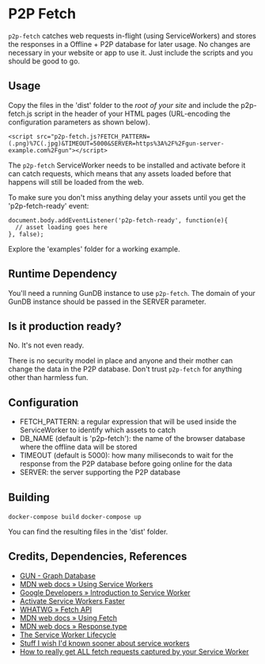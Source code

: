 
# P2P Fetch

`p2p-fetch` catches web requests in-flight (using ServiceWorkers) and stores the responses in a Offline + P2P database for later usage.
No changes are necessary in your website or app to use it. Just include the scripts and you should be good to go.

## Usage

Copy the files in the 'dist' folder to the *root of your site* and include the p2p-fetch.js script in the header of your HTML pages (URL-encoding the configuration parameters as shown below).

```
<script src="p2p-fetch.js?FETCH_PATTERN=(.png)%7C(.jpg)&TIMEOUT=5000&SERVER=https%3A%2F%2Fgun-server-example.com%2Fgun"></script>
```

The `p2p-fetch` ServiceWorker needs to be installed and activate before it can catch requests, which means that any assets loaded before that happens will still be loaded from the web.

To make sure you don't miss anything delay your assets until you get the 'p2p-fetch-ready' event:
```
document.body.addEventListener('p2p-fetch-ready', function(e){
  // asset loading goes here
}, false);
```

Explore the 'examples' folder for a working example.

## Runtime Dependency

You'll need a running GunDB instance to use `p2p-fetch`.
The domain of your GunDB instance should be passed in the SERVER parameter.

## Is it production ready?

No. It's not even ready.

There is no security model in place and anyone and their mother can change the data in the P2P database.
Don't trust `p2p-fetch` for anything other than harmless fun.

## Configuration

 * FETCH_PATTERN: a regular expression that will be used inside the ServiceWorker to identify which assets to catch
 * DB_NAME (default is 'p2p-fetch'): the name of the browser database where the offline data will be stored
 * TIMEOUT (default is 5000): how many miliseconds to wait for the response from the P2P database before going online for the data
 * SERVER: the server supporting the P2P database

## Building

`docker-compose build`
`docker-compose up`

You can find the resulting files in the 'dist' folder.

## Credits, Dependencies, References

 * [GUN - Graph Database](https://github.com/amark/gun)
 * [MDN web docs » Using Service Workers](https://developer.mozilla.org/en-US/docs/Web/API/Service_Worker_API/Using_Service_Workers)
 * [Google Developers » Introduction to Service Worker ](https://developers.google.com/web/ilt/pwa/introduction-to-service-worker)
 * [Activate Service Workers Faster](https://davidwalsh.name/service-worker-claim)
 * [WHATWG » Fetch API](https://fetch.spec.whatwg.org/)
 * [MDN web docs » Using Fetch](https://developer.mozilla.org/en-US/docs/Web/API/Fetch_API/Using_Fetch)
 * [MDN web docs » Response.type](https://developer.mozilla.org/en-US/docs/Web/API/Response/type)
 * [The Service Worker Lifecycle](https://developers.google.com/web/fundamentals/primers/service-workers/lifecycle)
 * [Stuff I wish I'd known sooner about service workers](https://gist.github.com/Rich-Harris/fd6c3c73e6e707e312d7c5d7d0f3b2f9)
 * [How to really get ALL fetch requests captured by your Service Worker](https://gist.github.com/Rich-Harris/fd6c3c73e6e707e312d7c5d7d0f3b2f9#gistcomment-2737157)
